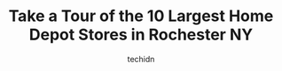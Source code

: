 ---
layout: ampstory
image: https://i0.wp.com/www.depkes.org/wp-content/uploads/2023/06/home-depot-0-in-rochester-ny-1685966620.jpeg?resize=640,853
author: techidn
featured: false
description: Discover the impressive array of Home Depot options in Rochester NY, where you can find 10 of the largest Home Depot establishments in the area. From renowned classics to hidden gems, Roches
title: Take a Tour of the 10 Largest Home Depot Stores in Rochester NY
cover:
   title: Take a Tour of the 10 Largest Home Depot Stores in Rochester NY
   subtitle: Rickpate
   background: https://www.depkes.org/wp-content/uploads/2023/06/home-depot-0-in-rochester-ny-1685966620.jpeg

pages: 
 - layout: thirds
   top: <h1>#1 The Home Depot</h1>
   bottom: "<p>Great service. Opens up at 6-00 a.m. so you can get her done.Got this beautiful aloe plant and its not too chilly out but my cashier offered to staple it closed in a bro</p>"
   background: https://www.depkes.org/wp-content/uploads/2023/06/home-depot-1-in-rochester-ny-1685966621.jpeg
   backgroundblur: true
 - layout: thirds
   top: <h1>#2 The Home Depot</h1>
   bottom: "<p>770 Jefferson Rd, Rochester, NY 14623, United States</p>"
   background: https://www.depkes.org/wp-content/uploads/2023/06/home-depot-2-in-rochester-ny-1685966621.jpeg
   cta:
      link: https://www.depkes.org/blog/take-a-tour-of-the-10-largest-home-depot-stores-in-rochester-ny/
      text: Take a Tour of the 10 Largest Home Depot Stores in Rochester NY
 - layout: thirds
   top: <h1>#3 The Home Depot</h1>
   bottom: "<p>2361 Buffalo Rd, Rochester, NY 14624, United States</p>"
   background: https://www.depkes.org/wp-content/uploads/2023/06/home-depot-3-in-rochester-ny-1685966622.jpeg
   cta:
      link: https://www.depkes.org/blog/take-a-tour-of-the-10-largest-home-depot-stores-in-rochester-ny/
      text: Take a Tour of the 10 Largest Home Depot Stores in Rochester NY
 - layout: thirds
   top: <h1>#4 The Home Depot</h1>
   bottom: "<p>750 Panorama Trail S, Rochester, NY 14625, United States</p>"
   background: https://images.unsplash.com/photo-1533735380053-eb8d0759b24a?ixlib=rb-4.0.3&ixid=MnwxMjA3fDB8MHxwaG90by1wYWdlfHx8fGVufDB8fHx8&auto=format&fit=crop&w=640&h=853&q=80
   cta:
      link: https://www.depkes.org/blog/take-a-tour-of-the-10-largest-home-depot-stores-in-rochester-ny/
      text: Take a Tour of the 10 Largest Home Depot Stores in Rochester NY
 - layout: thirds
   top: <h1>#5 Garden Center at The Home Depot</h1>
   bottom: "<p>770 Jefferson Rd, Rochester, NY 14623, United States</p>"
   background: https://images.unsplash.com/photo-1489694553447-4c9339da310d?ixlib=rb-4.0.3&ixid=MnwxMjA3fDB8MHxwaG90by1wYWdlfHx8fGVufDB8fHx8&auto=format&fit=crop&w=640&h=853&q=80
   cta:
      link: https://www.depkes.org/blog/take-a-tour-of-the-10-largest-home-depot-stores-in-rochester-ny/
      text: Take a Tour of the 10 Largest Home Depot Stores in Rochester NY
 - layout: thirds
   top: <h1>#6 Garden Center at The Home Depot</h1>
   bottom: "<p>2361 Buffalo Rd, Rochester, NY 14624, United States</p>"
   background: https://images.unsplash.com/photo-1557672172-298e090bd0f1?ixlib=rb-4.0.3&ixid=MnwxMjA3fDB8MHxwaG90by1wYWdlfHx8fGVufDB8fHx8&auto=format&fit=crop&w=640&h=853&q=80
   cta:
      link: https://www.depkes.org/blog/take-a-tour-of-the-10-largest-home-depot-stores-in-rochester-ny/
      text: Take a Tour of the 10 Largest Home Depot Stores in Rochester NY
 - layout: thirds
   top: <h1>#7 Garden Center at The Home Depot</h1>
   bottom: "<p>1111 East Ridge Road, Rochester, NY 14621, United States</p>"
   background: https://images.unsplash.com/photo-1536745287225-21d689278fd1?ixlib=rb-4.0.3&ixid=MnwxMjA3fDB8MHxwaG90by1wYWdlfHx8fGVufDB8fHx8&auto=format&fit=crop&w=640&h=853&q=80
   cta:
      link: https://www.depkes.org/blog/take-a-tour-of-the-10-largest-home-depot-stores-in-rochester-ny/
      text: Take a Tour of the 10 Largest Home Depot Stores in Rochester NY
 - layout: thirds
   middle: Continue reading...
   background: https://images.unsplash.com/photo-1515405295579-ba7b45403062?ixlib=rb-4.0.3&ixid=MnwxMjA3fDB8MHxwaG90by1wYWdlfHx8fGVufDB8fHx8&auto=format&fit=crop&w=640&h=853&q=80
   cta:
      link: https://www.depkes.org/blog/take-a-tour-of-the-10-largest-home-depot-stores-in-rochester-ny/
      text: Take a Tour of the 10 Largest Home Depot Stores in Rochester NY
      
---